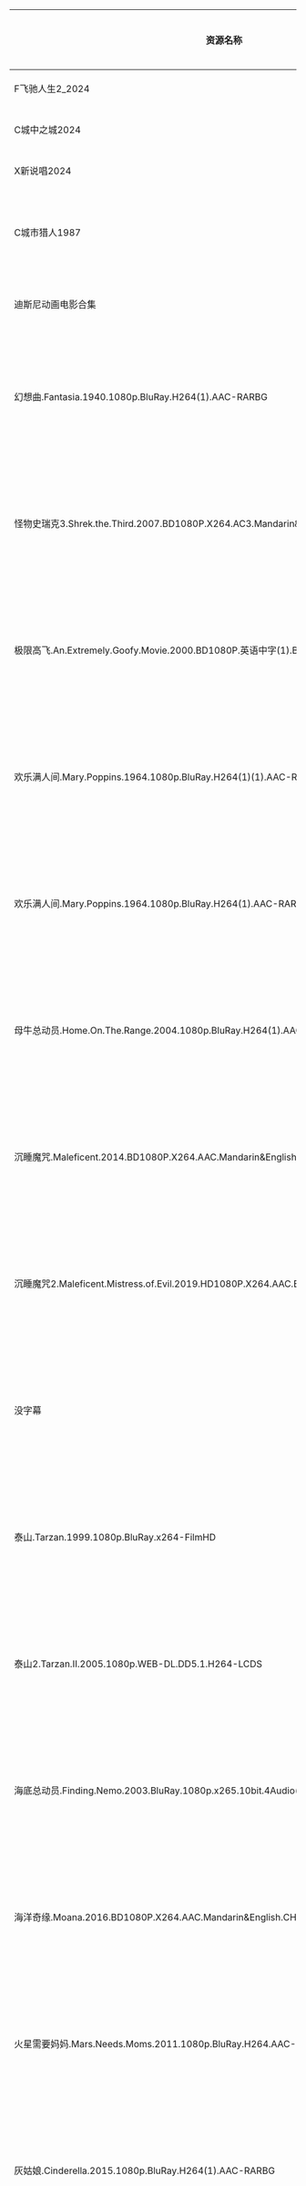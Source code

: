 | 资源名称                                                                                                 | 资源类型      | 分享链接                                 | 发布时间                |
| ---------------------------------------------------------------------------------------------------- | --------- | ------------------------------------ | ------------------- |
| F飞驰人生2_2024                                                                                          | 电影        | https://www.alipan.com/s/9APER449nB1 | 2024-05-05 07:00:11 |
| C城中之城2024                                                                                            | 电视剧       | https://www.alipan.com/s/cd1SwT2igh3 | 2024-05-05 07:00:11 |
| X新说唱2024                                                                                             | 综艺        | https://www.alipan.com/s/ax3krBHPWuN | 2024-05-05 17:14:07 |
| C城市猎人1987                                                                                            | 经典动漫合集    | https://www.alipan.com/s/DDwn5maU5Cr | 2024-05-05 07:06:30 |
| 迪斯尼动画电影合集                                                                                            | 经典合集      | https://www.alipan.com/s/Y3C5VfXs1dC | 2024-05-05 09:43:36 |
| 幻想曲.Fantasia.1940.1080p.BluRay.H264(1).AAC-RARBG                                                     | 迪斯尼动画电影合集 | https://www.alipan.com/s/TnPho3hgPfV | 2024-05-05 09:48:08 |
| 怪物史瑞克3.Shrek.the.Third.2007.BD1080P.X264.AC3.Mandarin&English.CHS-ENG(1).Adans                       | 迪斯尼动画电影合集 | https://www.alipan.com/s/eG7NscA8eAS | 2024-05-05 09:48:05 |
| 极限高飞.An.Extremely.Goofy.Movie.2000.BD1080P.英语中字(1).BTDX8                                             | 迪斯尼动画电影合集 | https://www.alipan.com/s/1AmYw7RFbcf | 2024-05-05 09:48:11 |
| 欢乐满人间.Mary.Poppins.1964.1080p.BluRay.H264(1)(1).AAC-RARBG                                            | 迪斯尼动画电影合集 | https://www.alipan.com/s/XC4178zqmCQ | 2024-05-05 09:48:09 |
| 欢乐满人间.Mary.Poppins.1964.1080p.BluRay.H264(1).AAC-RARBG                                               | 迪斯尼动画电影合集 | https://www.alipan.com/s/aZQkmM5H1Az | 2024-05-05 09:44:32 |
| 母牛总动员.Home.On.The.Range.2004.1080p.BluRay.H264(1).AAC-RARBG                                          | 迪斯尼动画电影合集 | https://www.alipan.com/s/XqYK93hG9rw | 2024-05-05 09:43:46 |
| 沉睡魔咒.Maleficent.2014.BD1080P.X264.AAC.Mandarin&English.CHS-ENG.Adans (1)                             | 迪斯尼动画电影合集 | https://www.alipan.com/s/tTyHiZ62ALG | 2024-05-05 09:43:47 |
| 沉睡魔咒2.Maleficent.Mistress.of.Evil.2019.HD1080P.X264.AAC.English.CHS-ENG (1)                          | 迪斯尼动画电影合集 | https://www.alipan.com/s/3xvewXCYK2F | 2024-05-05 09:44:23 |
| 没字幕                                                                                                  | 迪斯尼动画电影合集 | https://www.alipan.com/s/VxSQVMiht8K | 2024-05-05 09:44:16 |
| 泰山.Tarzan.1999.1080p.BluRay.x264-FilmHD                                                              | 迪斯尼动画电影合集 | https://www.alipan.com/s/kN38RU5LYnp | 2024-05-05 09:43:57 |
| 泰山2.Tarzan.II.2005.1080p.WEB-DL.DD5.1.H264-LCDS                                                      | 迪斯尼动画电影合集 | https://www.alipan.com/s/qcSEghXTHmT | 2024-05-05 09:43:53 |
| 海底总动员.Finding.Nemo.2003.BluRay.1080p.x265.10bit.4Audio(1)(1).MNHD-FRDS                               | 迪斯尼动画电影合集 | https://www.alipan.com/s/jmxJP38prUG | 2024-05-05 09:48:06 |
| 海洋奇缘.Moana.2016.BD1080P.X264.AAC.Mandarin&English.CHS-ENG.Adans.mp4                                  | 迪斯尼动画电影合集 | https://www.alipan.com/s/5J7Az731Vx9 | 2024-05-05 09:44:05 |
| 火星需要妈妈.Mars.Needs.Moms.2011.1080p.BluRay.H264.AAC-RARBG                                              | 迪斯尼动画电影合集 | https://www.alipan.com/s/RF5eHH1VqE8 | 2024-05-05 09:43:33 |
| 灰姑娘.Cinderella.2015.1080p.BluRay.H264(1).AAC-RARBG                                                   | 迪斯尼动画电影合集 | https://www.alipan.com/s/7fQGYcFV2SA | 2024-05-05 09:43:28 |
| 灰姑娘.Cinderella.2015.1080p.BluRay.H264.AAC-RARBG                                                      | 迪斯尼动画电影合集 | https://www.alipan.com/s/y1v45jBBYSN | 2024-05-05 09:44:03 |
| 熊的传说.2003.1080p.BluRay.H264.AAC-RARBG                                                                | 迪斯尼动画电影合集 | https://www.alipan.com/s/5iuk43GgUxq | 2024-05-05 09:43:38 |
| 熊的传说2.Brother.Bear.2.2006.1080p.BluRay.H264.AAC-RARBG                                                | 迪斯尼动画电影合集 | https://www.alipan.com/s/MTo1fLhntkx | 2024-05-05 09:44:21 |
| 狂野大自然.The.Wild.2006.1080p.BluRay.H264.AAC-RARBG                                                      | 迪斯尼动画电影合集 | https://www.alipan.com/s/q2rztREMSYW | 2024-05-05 09:43:41 |
| 狐狸与猎狗2：永远的朋友.The.Fox.And.The.Hound.2.2006.1080p.BluRay.H264.AAC-RARBG                                | 迪斯尼动画电影合集 | https://www.alipan.com/s/JZdvtA7tFXP | 2024-05-05 09:44:29 |
| 疯狂原始人.The.Croods.2013.BD1080P.X264.AAC.Mandarin&English.CHS-ENG.Adans                                | 迪斯尼动画电影合集 | https://www.alipan.com/s/xZtdR3JciPX | 2024-05-05 09:44:19 |
| 疯狂原始人2：新纪元.The.Croods.A.New.Age.2020.HD1080P.X264.DD5.1.English(1).CHS-ENG                           | 迪斯尼动画电影合集 | https://www.alipan.com/s/VJC6VuqKkPG | 2024-05-05 09:43:35 |
| 疯狂原始人2：新纪元.The.Croods.A.New.Age.2020.HD1080P.X264.DD5.1.English.CHS-ENG                              | 迪斯尼动画电影合集 | https://www.alipan.com/s/LGZSK7Uj4QR | 2024-05-05 09:44:10 |
| 神偷奶爸.Despicable.Me.2010.BD1080P.X264.AC3.Mandarin&English.CHS-ENG.Adans                              | 迪斯尼动画电影合集 | https://www.alipan.com/s/a6ttVb3ae31 | 2024-05-05 09:44:09 |
| 神偷奶爸2.Despicable.Me.2.2013.BD1080P.X264.AC3.Mandarin&English.CHS-ENG.Adans                           | 迪斯尼动画电影合集 | https://www.alipan.com/s/o59Ht99SJXF | 2024-05-05 09:44:36 |
| 神偷奶爸3.Despicable.Me.3.2017.BD1080P.X264.AAC.Mandarin&English.CHS-ENG.Adans                           | 迪斯尼动画电影合集 | https://www.alipan.com/s/p3csvnuBVC7 | 2024-05-05 09:44:02 |
| 科学怪狗.Frankenweenie.2012.1080p.BluRay.H264(1).AAC-RARBG                                               | 迪斯尼动画电影合集 | https://www.alipan.com/s/ZV22hVpiUje | 2024-05-05 09:44:27 |
| 科学怪狗.Frankenweenie.2012.1080p.BluRay.H264.AAC-RARBG                                                  | 迪斯尼动画电影合集 | https://www.alipan.com/s/VP44VYumWku | 2024-05-05 09:43:48 |
| 精灵旅社.Hotel.Transylvania.2012.BD1080P.X264.AC3.English&Mandarin&Cantonese&Taiwanese.CHS-ENG.52movieba | 迪斯尼动画电影合集 | https://www.alipan.com/s/FWaVSKV9vfH | 2024-05-05 09:43:54 |
| 精灵旅社2.Hotel.Transylvania.2.2015.BD1080P.X264.AAC.English.CHS-ENG.Mp4Ba                               | 迪斯尼动画电影合集 | https://www.alipan.com/s/6cPjDstdpGE | 2024-05-05 09:44:08 |
| 精灵旅社3.Hotel.Transylvania.3.Summer.Vacation.2018.BD1080P.X264.AAC.English&Mandarin.CHS-ENG.52MovieBa  | 迪斯尼动画电影合集 | https://www.alipan.com/s/gK1CxBFk4Ty | 2024-05-05 09:43:29 |
| 罗宾汉.Robin.Hood.1973.1080p.BluRay.H264.AAC-RARBG                                                      | 迪斯尼动画电影合集 | https://www.alipan.com/s/bfA4xL67QwQ | 2024-05-05 09:44:30 |
| 美女与野兽之贝儿的心愿.Beauty.and.the.Beast.The.Enchanted.Christmas.1997.1080p.BluRay.H264.AAC-RARBG            | 迪斯尼动画电影合集 | https://www.alipan.com/s/SUh9BdEW7vx | 2024-05-05 09:44:25 |
| 詹姆斯和巨桃.James.And.The.Giant.Peach.1996.1080p.BluRay.H264.AAC-RARBG                                    | 迪斯尼动画电影合集 | https://www.alipan.com/s/GLjx6wyrszx | 2024-05-05 09:44:12 |
| 谁陷害了兔子罗杰.Who.Framed.Roger.Rabbit.1988.1080p.BluRay.H264.AAC-RARBG                                    | 迪斯尼动画电影合集 | https://www.alipan.com/s/KFdcfQGt4uZ | 2024-05-05 09:43:51 |
| 贾方复仇记.The.Return.Of.Jafar.1994.1080p.BluRay.H264.AAC-RARBG                                           | 迪斯尼动画电影合集 | https://www.alipan.com/s/WLJqFsBnPXQ | 2024-05-05 09:43:34 |
| 赛车总动员.Cars.2006.BD1080P.X264.AC3.Mandarin&English.CHS-ENG.Adans                                      | 迪斯尼动画电影合集 | https://www.alipan.com/s/ecZ9QLzUdjc | 2024-05-05 09:44:33 |
| 赛车总动员2.Cars.2.2011.BD1080P.X264.AC3.Mandarin&English.CHS-ENG.Adans                                   | 迪斯尼动画电影合集 | https://www.alipan.com/s/2BNU5kwPcK5 | 2024-05-05 09:43:50 |
| 赛车总动员3：极速挑战.Cars.3.2017.BD1080P.X264.AAC.English&Mandarin&Mandarin&Cantonese.CHS-ENG.MF              | 迪斯尼动画电影合集 | https://www.alipan.com/s/rP9KRvLintJ | 2024-05-05 09:43:42 |
| 超能陆战队.Big.Hero.6.2014.BluRay.1080p.x265.10bit.4Audio(1).MNHD-FRDS                                    | 迪斯尼动画电影合集 | https://www.alipan.com/s/LCUN8CJack5 | 2024-05-05 09:48:12 |
| 跳跳虎历险记.The.Tigger.Movie.2000.1080p.BluRay.H264.AAC-RARBG                                             | 迪斯尼动画电影合集 | https://www.alipan.com/s/QYn7rtCqT18 | 2024-05-05 09:44:06 |
| 钟楼怪人.The.Hunchback.of.Notre.Dame.1996.1080p.BluRay.H264.AAC-RARBG                                    | 迪斯尼动画电影合集 | https://www.alipan.com/s/BGFjTfcGZbF | 2024-05-05 09:44:14 |
| 钟楼怪人2：老实钟的秘密.The.Hunchback.Of.Notre.Dame.II.2002.1080p.BluRay.H264.AAC-RARBG                         | 迪斯尼动画电影合集 | https://www.alipan.com/s/4kZehfoek89 | 2024-05-05 09:43:58 |
| 闪电狗.Bolt.2008.BD.1080P.x265.10bit.DD5.1.English                                                      | 迪斯尼动画电影合集 | https://www.alipan.com/s/ZtVytXuDP8M | 2024-05-05 09:44:17 |
| 阿拉丁.Aladdin.1992.BluRay.1080p.3Audio.DTS-HD.MA.5.1.x264-beAst                                        | 迪斯尼动画电影合集 | https://www.alipan.com/s/wdwus279ymp | 2024-05-05 09:44:01 |
| 阿拉丁和大盗之王.Aladdin.And.The.King.Of.Thieves.1996.1080p.BluRay.H264.AAC-RARBG                            | 迪斯尼动画电影合集 | https://www.alipan.com/s/aY4RsNmkpei | 2024-05-05 09:43:44 |
| 雪宝的冰雪大冒险.Olafs.Frozen.Adventure.2017.1080p.WEB-DL.DD5.1.H264.CHS.ENG-BT4K                            | 迪斯尼动画电影合集 | https://www.alipan.com/s/JWaSm9r53NP | 2024-05-05 09:43:39 |
| 风中奇缘.Pocahontas.1995.1080p.BluRay.H264.AAC-RARBG                                                     | 迪斯尼动画电影合集 | https://www.alipan.com/s/86jfB6iUh9p | 2024-05-05 09:44:20 |
| 风中奇缘2.Pocahontas.2.Journey.To.the.New.World.1998.1080p.BluRay.H264.AAC-RARBG                         | 迪斯尼动画电影合集 | https://www.alipan.com/s/ofJP28XPDW8 | 2024-05-05 09:43:31 |
| 飞机总动员.Planes.2013.1080p.BluRay.H264.AAC-RARBG                                                        | 迪斯尼动画电影合集 | https://www.alipan.com/s/Y7VEgMpWaXQ | 2024-05-05 09:43:26 |
| 飞机总动员2：火线救援.Planes.Fire.and.Rescue.2014.BD1080P.X264.AAC.English&Mandarin&Cantonese.CHS.Mp4Ba (1)    | 迪斯尼动画电影合集 | https://www.alipan.com/s/86qiAf4YiTU | 2024-05-05 09:43:55 |
| 驯龙高手.How.to.Train.Your.Dragon.2010.BD1080P.X264.AC3.Mandarin&English.CHS-ENG.Adans                   | 迪斯尼动画电影合集 | https://www.alipan.com/s/6zKa8WxdBBB | 2024-05-05 09:44:28 |
| 驯龙高手2.How.to.Train.Your.Dragon.2.2014.BD1080P.X264.AC3.Mandarin&English.CHS-ENG.Adans                | 迪斯尼动画电影合集 | https://www.alipan.com/s/zdki6ywod62 | 2024-05-05 09:43:59 |
| 驯龙高手3.特效中英字幕.How.to.Train.Your.Dragon.The.Hidden.World.2019.BD1080P.X264.AAC.English.CHS-ENG.Mp4Ba   | 迪斯尼动画电影合集 | https://www.alipan.com/s/vTE6DSSDJ92 | 2024-05-05 09:43:37 |
| 鬼妈妈.Coraline.2009.1080p.BluRay.H264.AAC-RARBG                                                        | 迪斯尼动画电影合集 | https://www.alipan.com/s/HnUejh1Q9a9 | 2024-05-05 09:44:34 |
| 魔法奇缘.Enchanted.2007.BD-1080p.X264.AAC.2AUDIO.CHS.ENG-99Mp4                                           | 迪斯尼动画电影合集 | https://www.alipan.com/s/Q2KoTY4YYko | 2024-05-05 09:44:37 |
